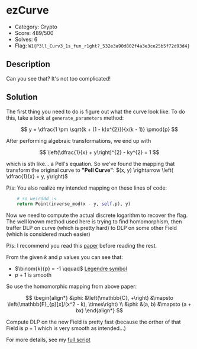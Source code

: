 # ezCurve

- Category: Crypto
- Score: 489/500
- Solves: 6
- Flag: `W1{P3ll_Curv3_1s_fun_r1ght?_532e3a90d802f4a3e3ce25b5f72d93d4}`

## Description

Can you see that? It's not too complicated!

## Solution

The first thing you need to do is figure out what the curve look like. To do this, take a look at `generate_parameters` method:

$$
y = \dfrac{1 \pm \sqrt{k + (1 - k)x^{2}}}{x(k - 1)} \pmod{p}
$$

After performing algebraic transformations, we end up with

$$
\left(\dfrac{1}{x} + y\right)^{2} - ky^{2} = 1
$$


which is sth like... a Pell's equation. So we've found the mapping that transform the original curve to **"Pell Curve"**: $(x, y) \rightarrow \left( \dfrac{1}{x} + y, y\right)$

P/s: You also realize my intended mapping on these lines of code:

```python
    # so weirddd :<
    return Point(inverse_mod(x - y, self.p), y)
```

Now we need to compute the actual discrete logarithm to recover the flag. The well known method used here is trying to find homomorphism, then traffer DLP on curve (which is pretty hard) to DLP on some other Field (which is considered much easier)

P/s: I recommend you read this [paper](https://citeseerx.ist.psu.edu/viewdoc/download?doi=10.1.1.66.8688&rep=rep1&type=pdf) before reading the rest.

From the given $k$ and $p$ values you can see that:

- $\binom{k}{p} = -1 \qquad$ [Legendre symbol](https://en.wikipedia.org/wiki/Legendre_symbol)
- $p + 1$ is smooth

So use the homomorphic mapping from above paper:

$$
\begin{align*}
&\phi: &\left(\mathbb{C}, +\right) &\mapsto \left(\mathbb{F}_{p}[x]/(x^2 - k), \times\right) \\
&\phi: &(a, b) &\mapsto (a + bx)
\end{align*}
$$

Compute DLP on the new Field is pretty fast (because the orther of that Field is $p + 1$ which is very smooth as intended...)

For more details, see my [full script](./solve.sage)